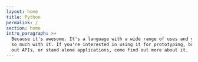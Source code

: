 ```yaml
---
layout: home
title: Python
permalink: /
section: home
intro_paragraph: >+
  Because it's awesome. It's a language with a wide range of uses and you can do
  so much with it. If you're interested in using it for prototyping, building
  out APIs, or stand alone applications, come find out more about it.
---
```

